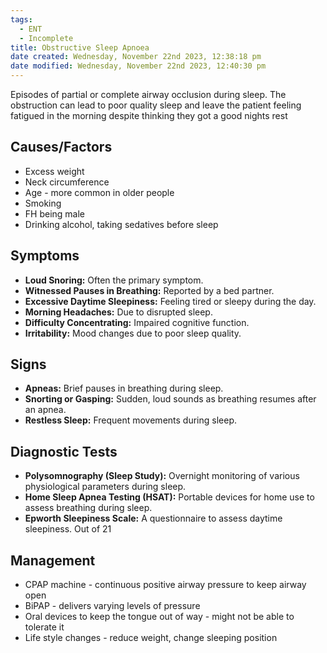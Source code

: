 ```yaml
---
tags:
  - ENT
  - Incomplete
title: Obstructive Sleep Apnoea
date created: Wednesday, November 22nd 2023, 12:38:18 pm
date modified: Wednesday, November 22nd 2023, 12:40:30 pm
---
```

Episodes of partial or complete airway occlusion during sleep. The obstruction can lead to poor quality sleep and leave the patient feeling fatigued in the morning despite thinking they got a good nights rest

## Causes/Factors

- Excess weight
- Neck circumference 
- Age - more common in older people
- Smoking
- FH being male
- Drinking alcohol, taking sedatives before sleep

## Symptoms

- **Loud Snoring:** Often the primary symptom.
- **Witnessed Pauses in Breathing:** Reported by a bed partner.
- **Excessive Daytime Sleepiness:** Feeling tired or sleepy during the day.
- **Morning Headaches:** Due to disrupted sleep.
- **Difficulty Concentrating:** Impaired cognitive function.
- **Irritability:** Mood changes due to poor sleep quality.

## Signs

- **Apneas:** Brief pauses in breathing during sleep.
- **Snorting or Gasping:** Sudden, loud sounds as breathing resumes after an apnea.
- **Restless Sleep:** Frequent movements during sleep.

## Diagnostic Tests

- **Polysomnography (Sleep Study):** Overnight monitoring of various physiological parameters during sleep.
- **Home Sleep Apnea Testing (HSAT):** Portable devices for home use to assess breathing during sleep.
- **Epworth Sleepiness Scale:** A questionnaire to assess daytime sleepiness. Out of 21

## Management

- CPAP machine - continuous positive airway pressure to keep airway open
- BiPAP - delivers varying levels of pressure 
- Oral devices to keep the tongue out of way - might not be able to tolerate it
- Life style changes - reduce weight, change sleeping position

